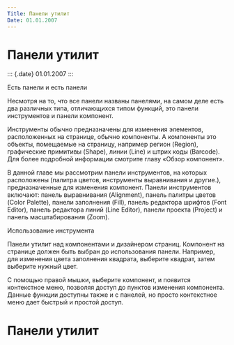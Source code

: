 ```yaml
---
Title: Панели утилит
Date: 01.01.2007
---
```



Панели утилит
=============

::: {.date}
01.01.2007
:::

Есть панели и есть панели

Несмотря на то, что все панели названы панелями, на самом деле есть два
различных типа, отличающихся типом функций, это панели инструментов и
панели компонент.

Инструменты обычно предназначены для изменения элементов, расположенных
на странице, обычно компоненты. А компоненты это объекты, помещаемые на
страницу, например регион (Region), графические примитивы (Shape), линии
(Line) и штрих коды (Barcode). Для более подробной информации смотрите
главу «Обзор компонент».

В данной главе мы рассмотрим панели инструментов, на которых расположены
(палитра цветов, инструменты выравнивания и другие.), предназначенные
для изменения компонент. Панели инструментов включают: панель
выравнивания (Alignment), панель палитры цветов (Color Palette), панели
заполнения (Fill), панель редактора шрифтов (Font Editor), панель
редактора линий (Line Editor), панели проекта (Project) и панель
масштабирования (Zoom).

Использование инструмента

Панели утилит над компонентами и дизайнером страниц. Компонент на
странице должен быть выбран до использования панели. Например, для
изменения цвета заполнения квадрата, выберите квадрат,  затем выберите
нужный цвет.

С помощью правой мышки, выберите компонент, и появится контекстное меню,
позволяя доступ до пунктов изменения компонента. Данные функции доступны
также и с панелей, но просто контекстное меню дает быстрый и простой
доступ.

Панели утилит
=============
